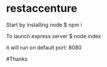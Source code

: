 # restaccenture
Start by installing node $ npm i

To launch express server $ node index<p>
it will run on default port: 8080

#Thanks
